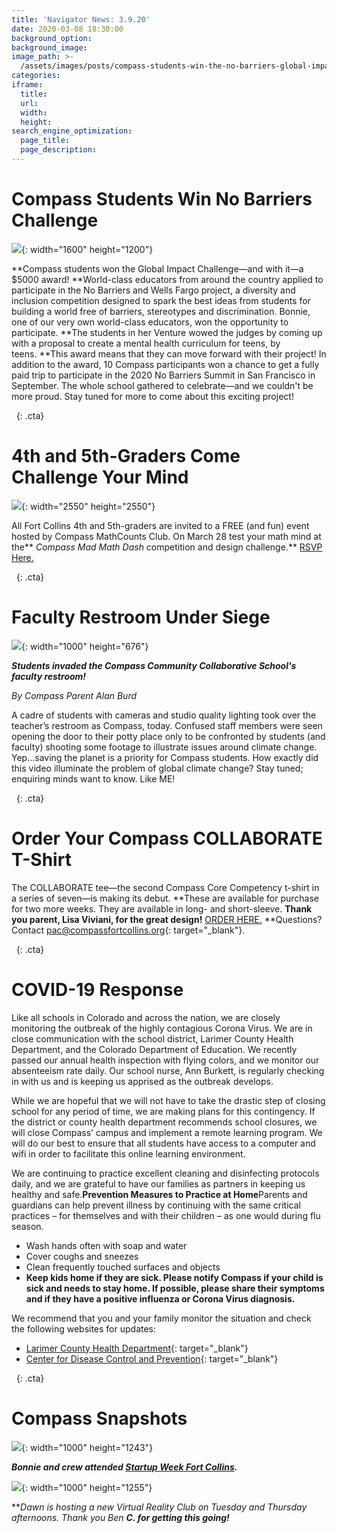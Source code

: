```yaml
---
title: 'Navigator News: 3.9.20'
date: 2020-03-08 18:30:00
background_option:
background_image:
image_path: >-
  /assets/images/posts/compass-students-win-the-no-barriers-global-impact-challenge.jpg
categories:
iframe:
  title:
  url:
  width:
  height:
search_engine_optimization:
  page_title:
  page_description:
---
```


# Compass Students Win No Barriers Challenge

![](/assets/images/compass-students-win-the-no-barriers-global-impact-challenge.jpg){: width="1600" height="1200"}

**Compass students won the Global Impact Challenge—and with it—a $5000 award\!&nbsp;**World-class educators from around the country applied to participate in the No Barriers and Wells Fargo project, a diversity and inclusion competition designed to spark the best ideas from students for building a world free of barriers, stereotypes and discrimination. Bonnie, one of our very own world-class educators, won the opportunity to participate.&nbsp;**The students in her Venture wowed the judges by coming up with a proposal to create a mental health curriculum for teens, by teens.&nbsp;**This award means that they can move forward with their project\! In addition to the award, 10 Compass participants won a chance to get a fully paid trip to participate in the 2020 No Barriers Summit in San Francisco in September. The whole school gathered to celebrate—and we couldn't be more proud. Stay tuned for more to come about this exciting project\!

&nbsp;
{: .cta}

# 4th and 5th-Graders Come Challenge Your Mind

![](/assets/images/mad-math-dash-event-1.jpg){: width="2550" height="2550"}

All Fort Collins 4th and 5th-graders are invited to a FREE (and fun) event hosted by Compass MathCounts Club. On March 28 test your math mind at the**&nbsp;*Compass Mad Math Dash*&nbsp;competition and design challenge.**&nbsp;[RSVP Here.](https://www.evite.com/event/014BSUPVZAENHQXUWEPKKKDXG4SGQU/rsvp?utm_campaign=send_sharable_link&amp;utm_medium=sharable_invite&amp;utm_source=evitelink)

&nbsp;
{: .cta}

# Faculty Restroom Under Siege

![](/assets/images/1000-film-studio.jpg){: width="1000" height="676"}

***Students invaded the Compass Community Collaborative School's faculty restroom\!***

*By Compass Parent Alan Burd*

A cadre of students with cameras and studio quality lighting took over the teacher’s restroom as Compass, today. Confused staff members were seen opening the door to their potty place only to be confronted by students (and faculty) shooting some footage to illustrate issues around climate change. Yep…saving the planet is a priority for Compass students. How exactly did this video illuminate the problem of global climate change? Stay tuned; enquiring minds want to know. Like ME\!

&nbsp;
{: .cta}

# Order Your Compass COLLABORATE T-Shirt

The COLLABORATE tee—the second Compass Core Competency t-shirt in a series of seven—is making its debut.&nbsp;**These are available for purchase for two more weeks. They are available in long- and short-sleeve.&nbsp;**Thank you parent, Lisa Viviani, for the great design\!**&nbsp;[ORDER HERE.](https://www.customink.com/fundraising/collaborate)&nbsp;**Questions? Contact [pac@compassfortcollins.org](mailto:pac@compassfortcollins.org?subject=T-Shirt%20Question){: target="_blank"}.

&nbsp;
{: .cta}

# COVID-19 Response

Like all schools in Colorado and across the nation, we are closely monitoring the outbreak of the highly contagious Corona Virus. We are in close communication with the school district, Larimer County Health Department, and the Colorado Department of Education. We recently passed our annual health inspection with flying colors, and we monitor our absenteeism rate daily. Our school nurse, Ann Burkett, is regularly checking in with us and is keeping us apprised as the outbreak develops.&nbsp;

While we are hopeful that we will not have to take the drastic step of closing school for any period of time, we are making plans for this contingency. If the district or county health department recommends school closures, we will close Compass’ campus and implement a remote learning program. We will do our best to ensure that all students have access to a computer and wifi in order to facilitate this online learning environment.

We are continuing to practice excellent cleaning and disinfecting protocols daily, and we are grateful to have our families as partners in keeping us healthy and safe.**Prevention Measures to Practice at Home**Parents and guardians can help prevent illness by continuing with the same critical practices – for themselves and with their children – as one would during flu season.

* Wash hands often with soap and water
* Cover coughs and sneezes
* Clean frequently touched surfaces and objects
* **Keep kids home if they are sick. Please notify Compass if your child is sick and needs to stay home. If possible, please share their symptoms and if they have a positive influenza or Corona Virus diagnosis.**

We recommend that you and your family monitor the situation and check the following websites for updates:

* [Larimer County Health Department](https://www.larimer.org/health/communicable-disease/coronavirus-covid-19){: target="_blank"}
* [Center for Disease Control and Prevention](https://www.cdc.gov/coronavirus/2019-ncov/index.html){: target="_blank"}

&nbsp;
{: .cta}

# Compass Snapshots

![](/assets/images/1000-fort-collins-startup-week-compass-community-collaborative-school.jpg){: width="1000" height="1243"}

***Bonnie and crew attended [Startup Week Fort Collins](https://startupfoco.com).&nbsp;***

![](/assets/images/1000dawn-is-sponsoring-a-new-virtual-reality-club-on-tuesday-and-thursday-afternoons--thanks-to-ben-coultas-for-getting-this-going.jpg){: width="1000" height="1255"}

***Dawn is hosting a new Virtual Reality Club on Tuesday and Thursday afternoons. Thank you Ben&nbsp;**C. for getting this going\!***
